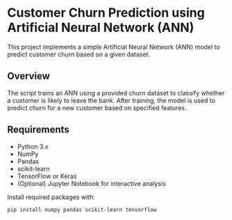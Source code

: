 # Customer Churn Prediction using Artificial Neural Network (ANN)

This project implements a simple Artificial Neural Network (ANN) model to predict customer churn based on a given dataset.

## Overview

The script trains an ANN using a provided churn dataset to classify whether a customer is likely to leave the bank. After training, the model is used to predict churn for a new customer based on specified features.

## Requirements

- Python 3.x
- NumPy
- Pandas
- scikit-learn
- TensorFlow or Keras
- (Optional) Jupyter Notebook for interactive analysis

Install required packages with:

```bash
pip install numpy pandas scikit-learn tensorflow
